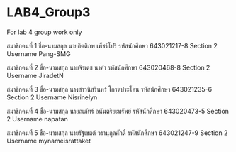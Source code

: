 # LAB4_Group3
For lab 4 group work only

สมาชิกคนที่ 1
ชื่อ-นามสกุล นายกิตติภพ เพ็ชร์โปรี
รหัสนักศึกษา 643021217-8
Section 2
Username Pang-SMG

สมาชิกคนที่ 2
ชื่อ-นามสกุล นายจิรเดช นาคำ
รหัสนักศึกษา 643020468-8
Section 2
Username JiradetN

สมาชิกคนที่ 3
ชื่อ-นามสกุล นางสาวนิสรินทร์ โกรดประโคน
รหัสนักศึกษา 643021235-6
Section 2
Username Nisrinelyn

สมาชิกคนที่ 4
ชื่อ-นามสกุล นายณภัทร์ อนันตริยะทรัพย์
รหัสนักศึกษา 643020473-5
Section 2
Username napatan

สมาชิกคนที่ 5
ชื่อ-นามสกุล นายรัฐเขตต์ วรานุกูลศักดิ์
รหัสนักศึกษา 643021247-9
Section 2
Username mynameisrattaket


